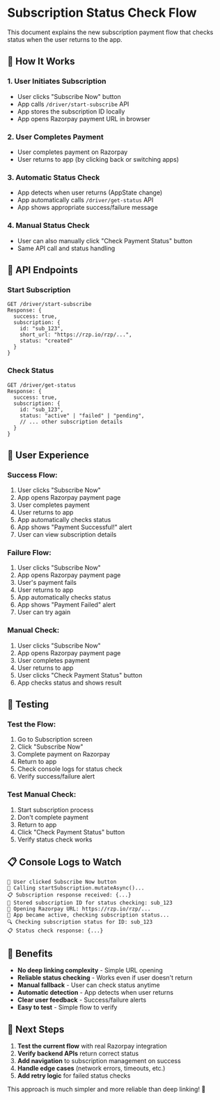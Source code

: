 # Subscription Status Check Flow

This document explains the new subscription payment flow that checks status when the user returns to the app.

## 🎯 **How It Works**

### **1. User Initiates Subscription**
- User clicks "Subscribe Now" button
- App calls `/driver/start-subscribe` API
- App stores the subscription ID locally
- App opens Razorpay payment URL in browser

### **2. User Completes Payment**
- User completes payment on Razorpay
- User returns to app (by clicking back or switching apps)

### **3. Automatic Status Check**
- App detects when user returns (AppState change)
- App automatically calls `/driver/get-status` API
- App shows appropriate success/failure message

### **4. Manual Status Check**
- User can also manually click "Check Payment Status" button
- Same API call and status handling

## 🔧 **API Endpoints**

### **Start Subscription**
```
GET /driver/start-subscribe
Response: {
  success: true,
  subscription: {
    id: "sub_123",
    short_url: "https://rzp.io/rzp/...",
    status: "created"
  }
}
```

### **Check Status**
```
GET /driver/get-status
Response: {
  success: true,
  subscription: {
    id: "sub_123",
    status: "active" | "failed" | "pending",
    // ... other subscription details
  }
}
```

## 📱 **User Experience**

### **Success Flow:**
1. User clicks "Subscribe Now"
2. App opens Razorpay payment page
3. User completes payment
4. User returns to app
5. App automatically checks status
6. App shows "Payment Successful!" alert
7. User can view subscription details

### **Failure Flow:**
1. User clicks "Subscribe Now"
2. App opens Razorpay payment page
3. User's payment fails
4. User returns to app
5. App automatically checks status
6. App shows "Payment Failed" alert
7. User can try again

### **Manual Check:**
1. User clicks "Subscribe Now"
2. App opens Razorpay payment page
3. User completes payment
4. User returns to app
5. User clicks "Check Payment Status" button
6. App checks status and shows result

## 🧪 **Testing**

### **Test the Flow:**
1. Go to Subscription screen
2. Click "Subscribe Now"
3. Complete payment on Razorpay
4. Return to app
5. Check console logs for status check
6. Verify success/failure alert

### **Test Manual Check:**
1. Start subscription process
2. Don't complete payment
3. Return to app
4. Click "Check Payment Status" button
5. Verify status check works

## 📋 **Console Logs to Watch**

```
🎯 User clicked Subscribe Now button
🔄 Calling startSubscription.mutateAsync()...
📋 Subscription response received: {...}
💾 Stored subscription ID for status checking: sub_123
🔗 Opening Razorpay URL: https://rzp.io/rzp/...
🔄 App became active, checking subscription status...
🔍 Checking subscription status for ID: sub_123
📋 Status check response: {...}
```

## 🎉 **Benefits**

- **No deep linking complexity** - Simple URL opening
- **Reliable status checking** - Works even if user doesn't return
- **Manual fallback** - User can check status anytime
- **Automatic detection** - App detects when user returns
- **Clear user feedback** - Success/failure alerts
- **Easy to test** - Simple flow to verify

## 🔄 **Next Steps**

1. **Test the current flow** with real Razorpay integration
2. **Verify backend APIs** return correct status
3. **Add navigation** to subscription management on success
4. **Handle edge cases** (network errors, timeouts, etc.)
5. **Add retry logic** for failed status checks

This approach is much simpler and more reliable than deep linking! 🚀
